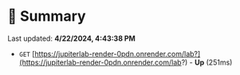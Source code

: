 # 📖 Summary
Last updated: **4/22/2024, 4:43:38 PM**

- `GET` [https://jupiterlab-render-0pdn.onrender.com/lab?](https://jupiterlab-render-0pdn.onrender.com/lab?) - **Up** (251ms)
